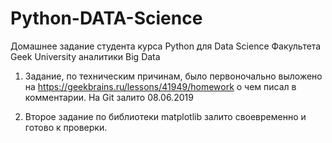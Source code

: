 # Python-DATA-Science
 Домашнее задание студента курса Python для Data Science Факультета Geek University аналитики Big Data
 
 1. Задание, по техническим причинам, было первоночально выложено на https://geekbrains.ru/lessons/41949/homework
 о чем писал в комментарии. На Git залито 08.06.2019
 
 2. Второе задание по библиотеки matplotlib залито своевременно и готово к проверки. 
 
